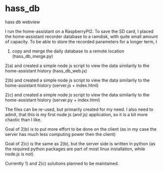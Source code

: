 # hass_db
hass db webview

I run the home-assistant on a RaspberryPI2. To save the SD card, I placed the home-assistant recorder database to a ramdisk, with quite small amount of capacity. To be able to store the recorded parameters for a longer term, I

1) copy and merge the daily database to a remote location (hass_db_merge.py)

2)a) and created a simple node js script to view the data similarily to the home-assistant history (hass_db_web.js)

2)b) and created a simple node js script to view the data similarily to the home-assistant history (server.js + index.html)

2)c) and created a simple node js script to view the data similarily to the home-assistant history (server.py + index.html)

The files can be re-used, but primarily created for my need.
I also need to admit, that this is my first node js (and js) application, so it is a bit more chaotic than I like.

Goal of 2)b) is to put more effort to be done on the client (as in my case the server has much less computing power then the client)

Goal of 2)c) is the same as 2)b), but the server side is written in python (as the required python packages are part of most linux installation, while node.js is not)

Currently 1) and 2)c) solutions planned to be maintained.
